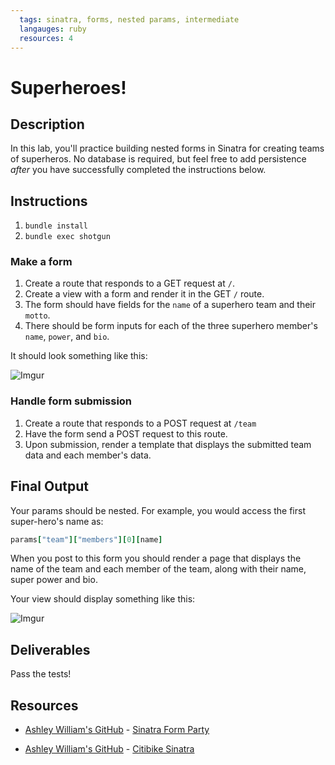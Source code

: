 ```yaml
---
  tags: sinatra, forms, nested params, intermediate
  langauges: ruby
  resources: 4
---
```


# Superheroes!

## Description

In this lab, you'll practice building nested forms in Sinatra for creating teams of superheros. No database is required, but feel free to add persistence *after* you have successfully completed the instructions below.

## Instructions

1. `bundle install`
2. `bundle exec shotgun`

### Make a form

1. Create a route that responds to a GET request at `/`.
2. Create a view with a form and render it in the GET `/` route.
3. The form should have fields for the `name` of a superhero team and their `motto`.
4. There should be form inputs for each of the three superhero member's `name`, `power`, and `bio`.

It should look something like this:

![Imgur](http://i.imgur.com/zrbFWNE.png?1)

### Handle form submission

1. Create a route that responds to a POST request at `/team`
2. Have the form send a POST request to this route.
2. Upon submission, render a template that displays the submitted team data and each member's data.

## Final Output

Your params should be nested. For example, you would access the first super-hero's name as:

```ruby
params["team"]["members"][0][name]
```

When you post to this form you should render a page that displays the name of the team and each member of the team, along with their name, super power and bio.

Your view should display something like this:

![Imgur](http://i.imgur.com/SzO0phP.png?1)

## Deliverables

Pass the tests!

## Resources
* [Ashley William's GitHub](https://github.com/ashleygwilliams/) - [Sinatra Form Party](https://github.com/ashleygwilliams/sinatra-form-party)

* [Ashley William's GitHub](https://github.com/ashleygwilliams/) - [Citibike Sinatra](https://github.com/ashleygwilliams/citibike-sinatra)
